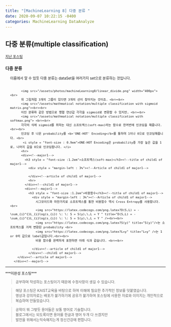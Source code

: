 ```yaml
---
title: "[MachineLearning 8] 다중 분류 "
date: 2020-09-07 10:22:15 -0400
categories: MachineLearning DataAnalyze
---
```

## 다중 분류(multiple classification)

<div style = "font-size : 0.8em"><!--biggest-->
  <a href="https://can019.github.io/machinelearning/dataanalyze/MachineLearning-AI-7/">지난 포스팅</a>
  <div><!--main-->
    <div><!--major1-->
      <h3 style = "font-size :1.2em">다중 분류</h3><!--title of major1-->
        <div style = "margin-left : 3%"><!--Article of major1-->
          이름에서 알 수 있듯 다중 분류는 dataSet을 여러가지 set으로 분류하는 것입니다. <br><br>

          <img src="/assets/photos/machineLearning8/linear_divide.png" width="400px"> <br>
          위 그림처럼 3개의 그룹이 있다면 3개의 선이 찾아지는 것이죠. <br><br>
          <img src="/assets/mathmatical notation/multiple classification with sigmoid matrix.png"><br><br>
          이진 분류와 같은 방법으로 행렬 연산값 각각을 sigmoid로 변환할 수 있지만, <br><br>
          <img src="/assets/mathmatical notation/multiple classification with softmax.png"> <br><br>
          각각의 식에 sigmoid를 취하는 대신 소프트맥스(soft-max)라는 함수로 한꺼번에 인코딩을 해줍니다. <br><br>
          인코딩 후 나온 probability를 <b>'ONE-HOT' Encoding</b>를 통하여 1이나 0으로 인코딩해줍니다. <br>
           <i style = "font-size : 0.9em">ONE-HOT Encoding은 probability중 가장 높은 값을 1로, 나머지 값을 0으로 인코딩합니다. </i>
          <hr>
          <div><!--major1-->
            <h3 style = "font-size :1.2em">소프트맥스(soft-max)</h3><!--title of child1 of major1-->
              <div style = "margin-left : 3%"><!--Article of child1 of major1-->

              </div><!--article of child1 of major1-->
              <hr>
            </div><!--child1 of major1-->
            <div><!--major1-->
              <h3 style = "font-size :1.2em">비용함수</h3><!--title of child1 of major1-->
                <div style = "margin-left : 3%"><!--Article of child1 of major1-->
                  시그모이드와 마찬가지로 소프트맥스를 통한 비용함수 역시 Cross Entropy를 사용합니다.<br>
                  <img src="https://latex.codecogs.com/png.latex?D(S,L) = -\sum_{i}^{}L_{i}log(s_{i}) \: \: S = S(y),\,L = Y " title="D(S,L) = -\sum_{i}^{}L_{i}log(s_{i}) \: \: S = S(y),\,L = Y " /><br><br>
                  <img src="https://latex.codecogs.com/png.latex?S(y)" title="S(y)"/>는 소프트맥스를 거져 변환된 probability <br>
                  <img src="https://latex.codecogs.com/png.latex?L=y" title="L=y" />는 1 or 0의 값으로 label값입니다.<br><br>
                  비용 함수를 완벽하게 표현하면 아래 식과 같습니다. <br><br>

                </div><!--article of child1 of major1-->
              </div><!--child1 of major1-->
        </div><!--article of major1-->
      </div><!--major1-->
  </div><!--main-->

  <hr>
  ***미완성 포스팅*** <br>
  <div><!--<blockquote-->
    <blockquote>
      공부하며 작성하는 포스팅이기 때문에 수정사항이 생길 수 있습니다.
    </blockquote>
    <blockquote>
      해당 포스팅은 KAIST교육을 바탕으로 하며 이해에 필요한 추가적인 정보를 덧붙였습니다.<br/>
      영상과 강의자료는 배포가 불가하기에 공유가 불가하며 포스팅에 사용한 자료와 이미지는 개인적으로 복습하며 만들었습니다.
    </blockquote>
  	<blockquote>
      공학이 뭐 그렇듯 용어들은 보통 영어로 기술합니다.<br/>
   	  블로그에서는 되도록이면 용어를 한글과 영어 두개 다 쓰겠지만<br/>
   	  발전을 위해서는익숙해지는게 정신건강에 편합니다.
    </blockquote>
  </div><!--<blockquote-->
</div><!--biggest-->
